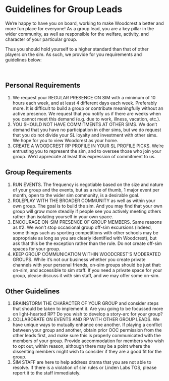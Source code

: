 # Guidelines for Group Leads

​We’re happy to have you on board, working to make Woodcrest a better and more fun place for everyone!  As a group lead, you are a key pillar in the wider community, as well as responsible for the welfare, activity, and character of your particular group.

Thus you should hold yourself to a higher standard than that of other players on the sim.  As such, we provide for you requirements and guidelines below:

​
## Personal Requirements
1. We request your REGULAR PRESENCE ON SIM with a minimum of 10 hours each week, and at least 4 different days each week.  Preferably more.  It is difficult to build a group or contribute meaningfully without an active presence.  We request that you notify us if there are weeks when you cannot meet this demand (e.g. due to work, illness, vacation, etc.).
1. YOU SHOULD NOT HAVE COMMITMENTS AT OTHER SIMS.  We don’t demand that you have no participation in other sims, but we do request that you do not divide your SL loyalty and investment with other sims.  We hope for you to view Woodcrest as your home.
1. CREATE A WOODCREST RP PROFILE IN YOUR SL PROFILE PICKS.  We’re entrusting you to represent the sim, and to oversee those who join your group.  We’d appreciate at least this expression of commitment to us.

## Group Requirements
1. RUN EVENTS.  The frequency is negotiable based on the size and nature of your group and the events, but as a rule of thumb, 1 major event per month, open to the wider sim community, is a desirable goal.
1. ROLEPLAY WITH THE BROADER COMMUNITY as well as within your own group.  The goal is to build the sim.  And you may find that your own group will grow more steadily if people see you actively meeting others rather than isolating yourself in your own space.
1. ENCOURAGE ON-SIM PRESENCE OF GROUP MEMBERS.  Same reasons as #2.  We won’t stop occasional group off-sim excursions (indeed, some things such as sporting competitions with other schools may be appropriate as long as you are clearly identified with Woodcrest), but ask that this be the exception rather than the rule.  Do not create off-sim spaces for your group.
1. KEEP GROUP COMMUNICATION WITHIN WOODCREST’S MODERATED GROUPS.  While it’s not our business whether you create private channels with your personal friends, on-sim groups should be just that:  on-sim, and accessible to sim staff.  If you need a private space for your group, please discuss it with sim staff, and we may offer some on-sim.

## Other Guidelines
1. BRAINSTORM THE CHARACTER OF YOUR GROUP and consider steps that should be taken to implement it.  Are you going to be focussed more on light-hearted RP?  Do you wish to develop a story-arc for your group?
1. COLLABORATE ON EVENTS AND RP WITH OTHER GROUP LEADS.  We have unique ways to mutually enhance one another.  If playing a conflict between your group and another, obtain prior OOC permission from the other leads first, and make sure this is properly communicated with the members of your group.  Provide accommodation for members who wish to opt out, within reason, although there may be a point where the dissenting members might wish to consider if they are a good fit for the group.
1. SIM STAFF are here to help address drama that you are not able to resolve.  If there is a violation of sim rules or Linden Labs TOS, please report it to the staff immediately.
